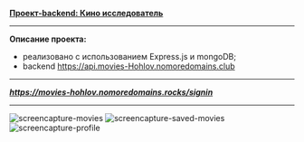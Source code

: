 
**[Проект-backend: Кино исследователь](https://movies-hohlov.nomoredomains.rocks/signin)**

---

**Описание проекта:**

- реализовано с использованием Express.js и mongoDB;
- backend https://api.movies-Hohlov.nomoredomains.club

---

**_https://movies-hohlov.nomoredomains.rocks/signin_**

---

![screencapture-movies](https://user-images.githubusercontent.com/94252054/227803883-b987bbad-3351-4331-bc82-cb3f5104afdb.png)
![screencapture-saved-movies](https://user-images.githubusercontent.com/94252054/227803890-44192443-14e9-4f10-a4cf-dfdcc8f3b594.png)
![screencapture-profile](https://user-images.githubusercontent.com/94252054/227804050-82728e21-3cae-43f8-94a9-a0ceb51396cf.png)
